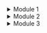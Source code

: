 <details>
<summary>Module 1</summary>

## Reflection 1

**Question:** You already implemented two new features using Spring Boot. Check again your source code and evaluate the coding standards that you have learned in this module. Write clean code principles and secure coding practices that have been applied to your code. If you find any mistake in your source code, please explain how to improve your code.

Setelah mengerjakan modul ini, saya menjadi lebih suka menuliskan kode yang jelas maksudnya atau straightforward dibandingkan dengan kode yang memerlukan komentar. Selain itu, saya juga mulai menerapkan beberapa coding standard, seperti penamaan variabel yang jelas dan sesuai dengan naming convention. Tidak hanya itu, saya telah mengadopsi beberapa prinsip secure coding, seperti menggunakan UUID untuk ID daripada menggunakan integer yang diincrement.

## Reflection 2

**Question:** After writing the unit test, how do you feel? How many unit tests should be made in a class? How to make sure that our unit tests are enough to verify our program? It would be good if you learned about code coverage. Code coverage is a metric that can help you understand how much of your source is tested. If you have 100% code coverage, does that mean your code has no bugs or errors?

Setelah menulis unit test, saya jadi merasa bahwa unit test sangat diperlukan terutama jika kita sedang mengerjakan suatu proyek yang scalable.

Tidak ada aturan baku soal jumlah unit test dalam satu kelas, tapi idealnya setiap metode penting dalam kelas tersebut memiliki minimal satu unit test. Jika terdapat banyak skenario, maka sebaiknya dibuat test untuk setiap kemungkinan, seperti input valid, input tidak valid, nilai null, dan sebagainya. Selain itu, penting untuk memastikan bahwa semua fitur diuji secara menyeluruh, termasuk edge case yang jarang terjadi, agar program dapat bekerja dengan baik dalam berbagai kondisi.

100% code coverage tidak berarti aman dari bug. Meskipun semua baris kode telah dieksekusi dalam pengujian, hal ini tidak menjamin bahwa program bebas dari kesalahan. Salah satu alasannya adalah kemungkinan hanya menguji skenario yang "aman", sementara edge case yang jarang terjadi belum diuji.

## Reflection 3

**Question:** Suppose that after writing the CreateProductFunctionalTest.java along with the corresponding test case, you were asked to create another functional test suite that verifies the number of items in the product list. You decided to create a new Java class similar to the prior functional test suites with the same setup procedures and instance variables. What do you think about the cleanliness of the code of the new functional test suite? Will the new code reduce the code quality? Identify the potential clean code issues, explain the reasons, and suggest possible improvements to make the code cleaner! Please write your reflection inside the repository's README.md file.

Menambahkan fungsional test suite baru dengan setup yang sama dapat menyebabkan duplikasi kode, mengurangi keterbacaan, dan menyulitkan pemeliharaan. Hal ini melanggar prinsip DRY (Don't Repeat Yourself), meningkatkan kompleksitas, dan berisiko menciptakan inkonsistensi. Untuk menjaga kebersihan kode, setup umum sebaiknya diekstrak ke superclass atau metode utilitas yang dapat digunakan ulang. Selain itu, jika dua test suite memiliki struktur serupa, lebih baik menggabungkannya dalam satu kelas dengan beberapa metode pengujian untuk menghindari redundansi.

</details>

<details>
<summary>Module 2</summary>

## Reflection

**Question:** List the code quality issue(s) that you fixed during the exercise and explain your strategy on fixing them.

1. Pinned dependencies -> pastikan setiap versi actions terikat oleh hashing commit.
2. SAST -> Menggunakan codeql untuk mengotomatiskan pemeriksaan keamanan.
3. License -> Menambahkan license untuk menjelaskan legalitas repository.

**Question:** Look at your CI/CD workflows (GitHub)/pipelines (GitLab). Do you think the current implementation has met the definition of Continuous Integration and Continuous Deployment? Explain the reasons (minimum 3 sentences)!

Menurut saya, proyek ini sudah mengimplementasikan CI/CD sesuai definisinya. Saya telah menerapkan Continuous Integration (CI) dengan otomatisasi proses build dan testing. Karena saya menggunakan Koyeb untuk deployment, setiap ada perubahan atau commit baru di GitHub akan terdeteksi secara otomatis dan langsung memicu proses deployment.

</details>

<details>
<summary>Module 3</summary>
## Reflection 

### 1) Explain what principles you apply to your project!
Untuk membuat kode menjadi lebih terstruktur, saya memastikan project ini sudah memenuhi prinsip SOLID. Yakni:
1. Single Responsibility Principle (SRP) <br>
   Saya memastikan bahwa setiap class menjalankan tanggung jawabnya sendiri. Terlihat bahwa saya memecahkan controller, repository, dan service khusus untuk Product dan Car. <br>
2. Open/Closed Principle (OCP) <br>
    Saya membuat model abstract BaseModel untuk memungkinkan model lain melakukan ekstensi tanpa memodifikasi kode yang sudah ada, sehingga kode menjadi lebih modular.
3. Liskov Substitution Principle (LSP) <br>
   Untuk setiap subclass, saya tidak mengubah perilaku methods yang sudah didefinisikan pada superclass. Jadi setiap subclas melakukan hal yang percis sama pada method yang terdefinisi di superclassnya.
4. Interface Segregation Principle (ISP) <br>
    Untuk project ini, karena repository dan service untuk kedua model memiliki implementasi yang sama percis, saya menggabungkan keduanya. Namun jika terdapat fungsi yang beda dan hanya spesiifik untuk satu kelas, interface harus dipecah, jangan memaksakan fungsi yang tidak masuk akal pada suatu kelas.
5. Dependency Inversion Principle (DIP) <br>
    Setiap kali mendeklarasikan suatu kelas yang memiliki interface atau kelas abstrak, saya selalu menggunakann interface atau kelas abstractnya sebagai tipe data dari object tersebut. <br><br>

### 2) Explain the advantages of applying SOLID principles to your project with examples.
Dengan menggunakan prinsip SOLID, project saya menjadi: <br>
1. Lebih mudah di-mantain <br>
    Dengan prinsip SRP, jika saya ingin mengubah fungsi edit di repository Car, saya tidak perlu takut akan munculnya bug pada repostiory Product karena keduanya terdapat pada class yang berbeda.
2. Lebih mudah diperluas <br>
   Jika saya ingin menambahkan metode yang berkaitan dengan class produk, saya bisa menggunakan polymorphism tanpa mengubah kelas utama.
3. Bugfree / bug less pada inheritance <br>
   Dengan LSP, dapat dipastikan bahwa subclass dapat menggantikan superclass tanpa masalah karena perilaku-perilaku superclass tidak diubah pada subclass.

### 3) Explain the disadvantages of not applying SOLID principles to your project with examples.
1. Lebih sulit di-maintain <br>
   Dengan prinsip SRP, jumlah class dan file dalam proyek bisa bertambah secara signifikan. Jika tidak dikelola dengan baik, ini bisa membuat navigasi dan pemahaman kode lebih sulit.
2. Lebih sulit diperluas dalam beberapa situasi <br>
   Jika ingin menambahkan metode yang berkaitan dengan suatu class, terkadang harus membuat banyak interface atau abstraksi tambahan agar tetap mengikuti OCP. Hal ini bisa memperumit kode daripada sekedar menambahkan metode langsung ke kelas yang ada.
3. Potensi bug lebih tinggi akibat fragmentasi kode <br>
   Dengan LSP, memastikan setiap subclass benar-benar dapat menggantikan superclass tanpa mengubah perilaku bisa menjadi tantangan. Jika aturan ini dilanggar tanpa disadari, bug bisa muncul di tempat yang sulit dilacak, terutama pada sistem yang kompleks.

</details>
